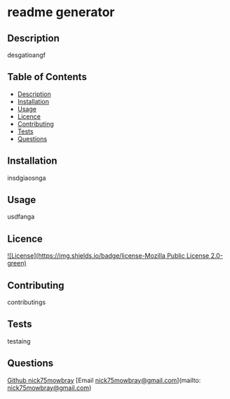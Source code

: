 # readme generator
## Description
desgatioangf
## Table of Contents
* [Description](#Description)
* [Installation](#Installation)
* [Usage](#Usage)
* [Licence](#Licence)
* [Contributing](#Contributing)
* [Tests](#Tests)
* [Questions](#Questions)
## Installation
insdgiaosnga
## Usage
usdfanga
## Licence
[![License](https://img.shields.io/badge/license-Mozilla Public License 2.0-green)](https://github.com/nick75mowbray/readme_generator/blob/main/LICENSE)
## Contributing
contributings
## Tests
testaing
## Questions
[Github nick75mowbray](https://nick75mowbray)
[Email nick75mowbray@gmail.com](mailto: nick75mowbray@gmail.com)
    